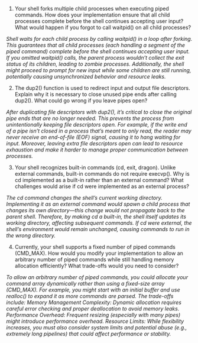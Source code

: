 1. Your shell forks multiple child processes when executing piped commands. How does your implementation ensure that all child processes complete before the shell continues accepting user input? What would happen if you forgot to call waitpid() on all child processes?

_Shell waits for each child process by calling waitpid() in a loop after forking. This guarantees that all child processes (each handling a segment of the piped command) complete before the shell continues accepting user input. If you omitted waitpid() calls, the parent process wouldn’t collect the exit status of its children, leading to zombie processes. Additionally, the shell might proceed to prompt for new input while some children are still running, potentially causing unsynchronized behavior and resource leaks._ 

2. The dup2() function is used to redirect input and output file descriptors. Explain why it is necessary to close unused pipe ends after calling dup2(). What could go wrong if you leave pipes open?

_After duplicating file descriptors with dup2(), it’s critical to close the original pipe ends that are no longer needed. This prevents the process from unintentionally keeping file descriptors open. For example, if the write end of a pipe isn’t closed in a process that’s meant to only read, the reader may never receive an end-of-file (EOF) signal, causing it to hang waiting for input. Moreover, leaving extra file descriptors open can lead to resource exhaustion and make it harder to manage proper communication between processes._

3. Your shell recognizes built-in commands (cd, exit, dragon). Unlike external commands, built-in commands do not require execvp(). Why is cd implemented as a built-in rather than an external command? What challenges would arise if cd were implemented as an external process?

_The cd command changes the shell’s current working directory. Implementing it as an external command would spawn a child process that changes its own directory—this change would not propagate back to the parent shell. Therefore, by making cd a built-in, the shell itself updates its working directory, affecting subsequent commands. If cd were external, the shell’s environment would remain unchanged, causing commands to run in the wrong directory._

4. Currently, your shell supports a fixed number of piped commands (CMD_MAX). How would you modify your implementation to allow an arbitrary number of piped commands while still handling memory allocation efficiently? What trade-offs would you need to consider?

_To allow an arbitrary number of piped commands, you could allocate your command array dynamically rather than using a fixed-size array (CMD_MAX). For example, you might start with an initial buffer and use realloc() to expand it as more commands are parsed. The trade-offs include:
Memory Management Complexity: Dynamic allocation requires careful error checking and proper deallocation to avoid memory leaks.
Performance Overhead: Frequent resizing (especially with many pipes) might introduce performance overhead.
Resource Limits: While flexibility increases, you must also consider system limits and potential abuse (e.g., extremely long pipelines) that could affect performance or stability._
